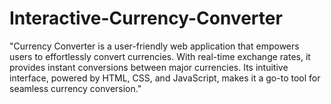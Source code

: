 # Interactive-Currency-Converter
"Currency Converter is a user-friendly web application that empowers users to effortlessly convert currencies. With real-time exchange rates, it provides instant conversions between major currencies. Its intuitive interface, powered by HTML, CSS, and JavaScript, makes it a go-to tool for seamless currency conversion."
